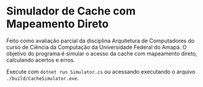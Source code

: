 # Simulador de Cache com Mapeamento Direto

Feito como avaliação parcial da disciplina Arquitetura de Computadores do curso de Ciência da Computação da Universidade Federal do Amapá.
O objetivo do programa é simular o acesso da cache com mapeamento direto, calculando acertos e erros.

Execute com  `dotnet run Simulator.cs` ou acessando executando o arquivo `./build/CacheSimulator.exe`.